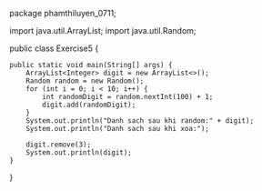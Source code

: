 package phamthiluyen_0711;

import java.util.ArrayList;
import java.util.Random;

public class Exercise5 {

    public static void main(String[] args) {
        ArrayList<Integer> digit = new ArrayList<>();
        Random random = new Random();
        for (int i = 0; i < 10; i++) {
            int randomDigit = random.nextInt(100) + 1;
            digit.add(randomDigit);
        }
        System.out.println("Danh sach sau khi random:" + digit);
        System.out.println("Danh sach sau khi xoa:");
        
        digit.remove(3);
        System.out.println(digit);
    }
}
